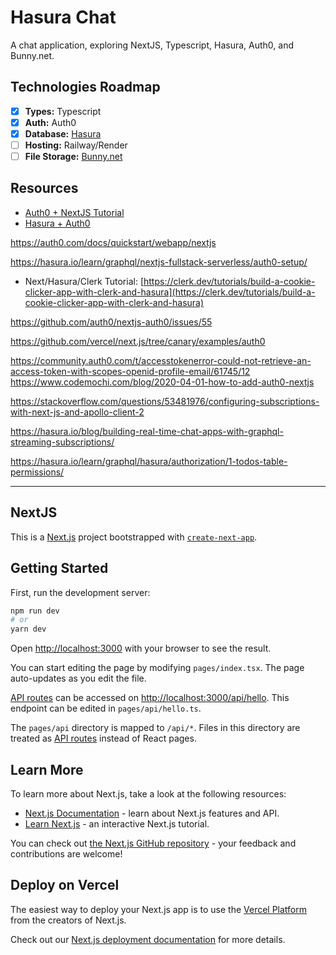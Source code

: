 # Hasura Chat

A chat application, exploring NextJS, Typescript, Hasura, Auth0, and Bunny.net.

## Technologies Roadmap

* [x] **Types:** Typescript
* [x] **Auth:** Auth0
* [x] **Database:** [Hasura](https://hasura.io)
* [ ] **Hosting:** Railway/Render
* [ ] **File Storage:** [Bunny.net](https://bunny.net/)

## Resources
* [Auth0 + NextJS Tutorial](https://auth0.com/blog/ultimate-guide-nextjs-authentication-auth0/)
* [Hasura + Auth0](https://hasura.io/learn/graphql/hasura-authentication/integrations/auth0/)

https://auth0.com/docs/quickstart/webapp/nextjs

https://hasura.io/learn/graphql/nextjs-fullstack-serverless/auth0-setup/

* Next/Hasura/Clerk Tutorial: [https://clerk.dev/tutorials/build-a-cookie-clicker-app-with-clerk-and-hasura](https://clerk.dev/tutorials/build-a-cookie-clicker-app-with-clerk-and-hasura)

https://github.com/auth0/nextjs-auth0/issues/55

https://github.com/vercel/next.js/tree/canary/examples/auth0

https://community.auth0.com/t/accesstokenerror-could-not-retrieve-an-access-token-with-scopes-openid-profile-email/61745/12
https://www.codemochi.com/blog/2020-04-01-how-to-add-auth0-nextjs

https://stackoverflow.com/questions/53481976/configuring-subscriptions-with-next-js-and-apollo-client-2

https://hasura.io/blog/building-real-time-chat-apps-with-graphql-streaming-subscriptions/

https://hasura.io/learn/graphql/hasura/authorization/1-todos-table-permissions/

---

## NextJS

This is a [Next.js](https://nextjs.org/) project bootstrapped with [`create-next-app`](https://github.com/vercel/next.js/tree/canary/packages/create-next-app).

## Getting Started

First, run the development server:

```bash
npm run dev
# or
yarn dev
```

Open [http://localhost:3000](http://localhost:3000) with your browser to see the result.

You can start editing the page by modifying `pages/index.tsx`. The page auto-updates as you edit the file.

[API routes](https://nextjs.org/docs/api-routes/introduction) can be accessed on [http://localhost:3000/api/hello](http://localhost:3000/api/hello). This endpoint can be edited in `pages/api/hello.ts`.

The `pages/api` directory is mapped to `/api/*`. Files in this directory are treated as [API routes](https://nextjs.org/docs/api-routes/introduction) instead of React pages.

## Learn More

To learn more about Next.js, take a look at the following resources:

- [Next.js Documentation](https://nextjs.org/docs) - learn about Next.js features and API.
- [Learn Next.js](https://nextjs.org/learn) - an interactive Next.js tutorial.

You can check out [the Next.js GitHub repository](https://github.com/vercel/next.js/) - your feedback and contributions are welcome!

## Deploy on Vercel

The easiest way to deploy your Next.js app is to use the [Vercel Platform](https://vercel.com/new?utm_medium=default-template&filter=next.js&utm_source=create-next-app&utm_campaign=create-next-app-readme) from the creators of Next.js.

Check out our [Next.js deployment documentation](https://nextjs.org/docs/deployment) for more details.

